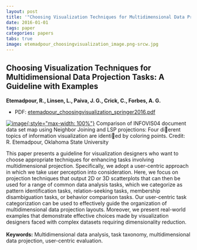 ```yaml
---
layout: post
title: '"Choosing Visualization Techniques for Multidimensional Data Projection Tasks: A Guideline with Examples"'
date: 2016-01-01
tags: paper
categories: papers
tabs: true
image: etemadpour_choosingvisualization_image.png-srcw.jpg
---
```


## Choosing Visualization Techniques for Multidimensional Data Projection Tasks: A Guideline with Examples
**Etemadpour, R., Linsen, L., Paiva, J. G., Crick, C., Forbes, A. G.**
- PDF: [etemadpour_choosingvisualization_springer2016.pdf](/documents/etemadpour_choosingvisualization_springer2016.pdf)


[![image](https://www.evl.uic.edu/output/originals/etemadpour_choosingvisualization_image.png-srcw.jpg){:style="max-width: 100%"}](https://www.evl.uic.edu/output/originals/etemadpour_choosingvisualization_image.png-srcw.jpg)
Comparison of INFOVIS04 document data set map using Neighbor Joining and LSP projections: Four dierent topics of information visualization are identied by coloring points.
Credit: R. Etemadpour, Oklahoma State University

This paper presents a guideline for visualization designers who want to choose appropriate techniques for enhancing tasks involving   multidimensional projection. Specifically, we adopt a user-centric approach in which we take user perception into consideration. Here, we focus on projection techniques that output 2D or 3D scatterplots that can then be used for a range of common data analysis tasks, which we categorize as pattern identification tasks, relation-seeking tasks, membership disambiguation tasks, or behavior comparison tasks. Our user-centric task categorization can be used to effectively guide the organization of multidimensional data projection layouts. Moreover, we present real-world examples that demonstrate effective choices made by visualization designers faced with complex datasets requiring dimensionality reduction.<br><br>
<strong>Keywords:</strong> Multidimensional data analysis, task taxonomy, multidimensional data projection, user-centric evaluation.